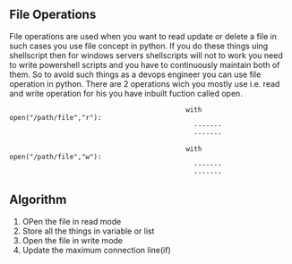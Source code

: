 ## File Operations
File operations are used when you want to read update or delete a file in such cases you use file concept in python. If you do these things uing shellscript then for windows servers shellscripts will not to work you need to write powershell scripts and you have to continuously maintain both of them.
So to avoid such things as a devops engineer you can use file operation in python. There are 2 operations wich you mostly use i.e. read and write operation for his you have inbuilt fuction called open.
                                                                         
                                                with open("/path/file","r"):
                                                  -------
                                                  -------

                                                with open("/path/file","w"):
                                                  -------
                                                  -------
## Algorithm
1. OPen the file in read mode
2. Store all the things in variable or list
3. Open the file in write mode
4. Update the maximum connection line(if)
                                                                        
